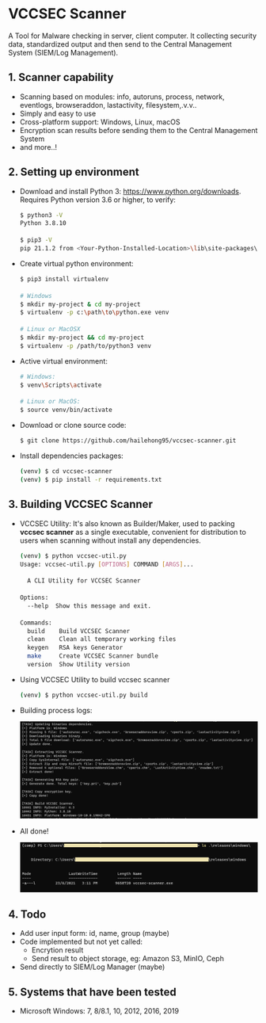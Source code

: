 
# VCCSEC Scanner

A Tool for Malware checking in server, client computer. It collecting security data, standardized output and then send to the Central Management System (SIEM/Log Management).

## 1. Scanner capability

- Scanning based on modules: info, autoruns, process, network, eventlogs, browseraddon, lastactivity, filesystem,.v.v..
- Simply and easy to use
- Cross-platform support: Windows, Linux, macOS
- Encryption scan results before sending them to the Central Management System
- and more..!


## 2. Setting up environment

- Download and install Python 3: https://www.python.org/downloads. Requires Python version 3.6 or higher, to verify:

  ```bash
  $ python3 -V
  Python 3.8.10

  $ pip3 -V
  pip 21.1.2 from <Your-Python-Installed-Location>\lib\site-packages\pip (python 3.8)
  ```

- Create virtual python environment:

  ```bash
  $ pip3 install virtualenv

  # Windows
  $ mkdir my-project & cd my-project
  $ virtualenv -p c:\path\to\python.exe venv

  # Linux or MacOSX
  $ mkdir my-project && cd my-project
  $ virtualenv -p /path/to/python3 venv
  ```

- Active virtual environment:

  ```bash
  # Windows:
  $ venv\Scripts\activate

  # Linux or MacOS:
  $ source venv/bin/activate
  ```

- Download or clone source code:

  ```bash
  $ git clone https://github.com/hailehong95/vccsec-scanner.git
  ```

- Install dependencies packages:

  ```bash
  (venv) $ cd vccsec-scanner
  (venv) $ pip install -r requirements.txt
  ```

## 3. Building VCCSEC Scanner

- VCCSEC Utility: It's also known as Builder/Maker, used to packing **vccsec scanner** as a single executable, convenient for distribution to users when scanning without install any dependencies.

  ```bash
  (venv) $ python vccsec-util.py
  Usage: vccsec-util.py [OPTIONS] COMMAND [ARGS]...

    A CLI Utility for VCCSEC Scanner

  Options:
    --help  Show this message and exit.

  Commands:
    build    Build VCCSEC Scanner
    clean    Clean all temporary working files
    keygen   RSA keys Generator
    make     Create VCCSEC Scanner bundle
    version  Show Utility version
  ```

- Using VCCSEC Utility to build vccsec scanner

  ```bash
  (venv) $ python vccsec-util.py build
  ```

- Building process logs:

  ![image info](./assets/build.png)

- All done!

  ![image info](./assets/result.png)

## 4. Todo

- Add user input form: id, name, group (maybe)
- Code implemented but not yet called:
  + Encrytion result
  + Send result to object storage, eg: Amazon S3, MinIO, Ceph
- Send directly to SIEM/Log Manager (maybe)

## 5. Systems that have been tested

- Microsoft Windows: 7, 8/8.1, 10, 2012, 2016, 2019
